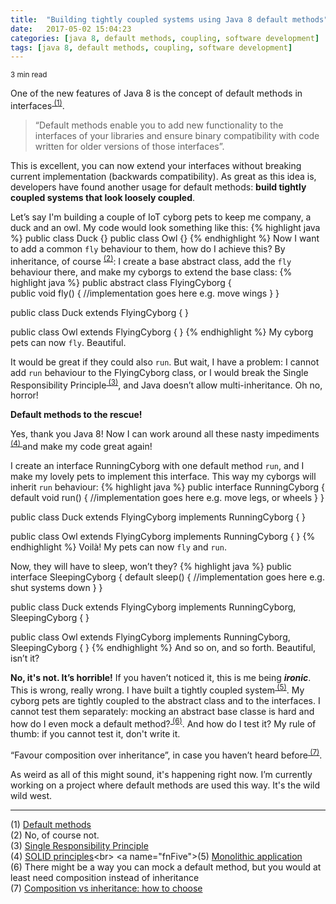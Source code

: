 ```yaml
---
title:  "Building tightly coupled systems using Java 8 default methods"
date:   2017-05-02 15:04:23
categories: [java 8, default methods, coupling, software development]
tags: [java 8, default methods, coupling, software development]
---
```

<sub>3 min read</sub>

One of the new features of Java 8 is the concept of default methods in interfaces<sup>[ (1)](#fnOne)</sup>.
> “Default methods enable you to add new functionality to the interfaces of your libraries and ensure binary compatibility with code written for older versions of those interfaces”.

This is excellent, you can now extend your interfaces without breaking current implementation (backwards compatibility).
As great as this idea is, developers have found another usage for default methods: **build tightly coupled systems that look loosely coupled**.

Let’s say I'm building a couple of IoT cyborg pets to keep me company, a duck and an owl. My code would look something like this:
{% highlight java %}
public class Duck {}
public class Owl {} 
{% endhighlight %}
Now I want to add a common `fly` behaviour to them, how do I achieve this? By inheritance, of course <sup>[ (2)](#fnTwo)</sup>: I create a base abstract class, add the `fly` behaviour there, and make my cyborgs to extend the base class:
{% highlight java %}
public abstract class FlyingCyborg {	
    public void fly() {
        //implementation goes here e.g. move wings
    }
}

public class Duck extends FlyingCyborg { }

public class Owl extends FlyingCyborg {	}
{% endhighlight %}
My cyborg pets can now `fly`. Beautiful.

It would be great if they could also `run`. But wait, I have a problem: I cannot add `run` behaviour to the FlyingCyborg class, or I would break the Single Responsibility Principle<sup>[ (3)](#fnThree)</sup>, and Java doesn’t allow multi-inheritance. Oh no, horror!

**Default methods to the rescue!**

Yes, thank you Java 8! Now I can work around all these nasty impediments<sup>[ (4) ](#fnFour)</sup>and make my code great again! 

I create an interface RunningCyborg with one default method `run`, and I make my lovely pets to implement this interface. This way my cyborgs will inherit `run` behaviour:
{% highlight java %}
public interface RunningCyborg {
    default void run() {
        //implementation goes here e.g. move legs, or wheels
    }
}

public class Duck extends FlyingCyborg implements RunningCyborg { }

public class Owl extends FlyingCyborg implements RunningCyborg { }
{% endhighlight %}
Voilà! My pets can now `fly` and `run`.

Now, they will have to sleep, won’t they? 
{% highlight java %}
public interface SleepingCyborg {
    default sleep() { 
        //implementation goes here e.g. shut systems down
    }
}

public class Duck extends FlyingCyborg implements RunningCyborg, SleepingCyborg { }

public class Owl extends FlyingCyborg implements RunningCyborg, SleepingCyborg { }
{% endhighlight %}
And so on, and so forth. Beautiful, isn’t it?

**No, it's not. It’s horrible!** If you haven’t noticed it, this is me being ***ironic***. This is wrong, really wrong. I have built a tightly coupled system<sup>[ (5)](#fnFive)</sup>. My cyborg pets are tightly coupled to the abstract class and to the interfaces. I cannot test them separately: mocking an abstract base classe is hard and how do I even mock a default method?<sup>[ (6)](#fnSix)</sup>. And how do I test it? My rule of thumb: if you cannot test it, don't write it.

“Favour composition over inheritance”, in case you haven’t heard before<sup>[ (7)](#fnSeven)</sup>.

As weird as all of this might sound, it's happening right now. I’m currently working on a project where default methods are used this way. It's the wild wild west.

---
<a name="fnOne">(1)</a> [Default methods](https://docs.oracle.com/javase/tutorial/java/IandI/defaultmethods.html)<br>
<a name="fnTwo">(2)</a>	No, of course not.<br>
<a name="fnThree">(3)</a> [Single Responsibility Principle](https://en.wikipedia.org/wiki/Single_responsibility_principle)<br>
<a name="fnFour">(4)</a> [SOLID principles](https://en.wikipedia.org/wiki/SOLID_(object-oriented_design))<br>
<a name="fnFive">(5)</a> [Monolithic application](https://en.wikipedia.org/wiki/Monolithic_application)<br>
<a name="fnSix">(6)</a> There might be a way you can mock a default method, but you would at least need composition instead of inheritance<br>
<a name="fnSeven">(7)</a> [Composition vs inheritance: how to choose](https://www.thoughtworks.com/insights/blog/composition-vs-inheritance-how-choose)<br>
